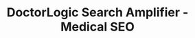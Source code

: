 ---
layout: components
title: DoctorLogic Search Amplifier - Medical SEO
description: "Expert medical SEO strategies proven to boost website traffic, new patient visits, and revenue. Know the exact ROI on your SEO efforts and track your results."
meta_image: "/img/meta/search-amplifier.jpg"
nofollow: false
gsap: true
custom_js: search-amplifier
page_class:
- class: search-amplifier
product: "search amplifier"
permalink: "/search-amplifier"
product_nav:
- product_prev: "social-reputation"
  product_next: "lead-generator"
next_page: "lead-generator"
page_sections:
- component: hero-1
  component_css: hero
  class: search-amplifier-hero
  tagline: 
  - headline: "Search Amplifier"
    icon:
    - img: "/img/product-icons/search-amplifier.svg"
      alt: "DoctorLogic Search Amplifier"
  headline: "Amplify Your Practice with Proven SEO"
  text: "Practices aspire to dominate their local market and be at the top of Google. With our proven experience executing medical SEO strategies, your website will receive a boost in website traffic, which will result in new patient visits and an increase in revenue."
  btn:
  img: "/img/products/search-amplifier/hero-img.svg"
  alt: "DoctorLogic Search Amplifier"
- component: image-group
  component_css: image-group
  class: search-amplifier__image-group--1
  headline: "Target Over 50,000 Keywords"
  text: "Ranking on the first page of search engines significantly increases being found. Your website will be optimized to help search engines identify your site as relevant to specific keywords. While our competitors struggle to target 100 keywords, our platform uses Keyword Science, Machine Learning, Artificial Intelligence (AI) and Big Data Analytics to target over 50,000 keywords."
  btn:
  items:
  - class: image-group__image--1
    img: true
    src: /img/products/search-amplifier/keyword-page.jpg
    alt-text: "Keywords"
  - class: image-group__image--2
    img: true
    src: /img/products/search-amplifier/keyword-patterns-1.svg
    alt-text: "Keyword Patterns"
  - class: image-group__image--3
    img: true
    src: /img/products/search-amplifier/keyword-patterns-2.svg
    alt-text: "Keyword Focus"
  - class: image-group__image--4
    img: true
    src: /img/products/search-amplifier/keyword-patterns-3.svg
    alt-text: "Keyword Building"
- component: callout-headline
  component_css: callout-headline
  class: callout-headline__search
  headline: "<span>93%</span> of online experiences begin with a search engine."
  source: Google
- component: feature-1
  component_css: feature
  class: search-amplifier__feature--1
  headline: "Improve Online Visibility"
  text: "Customers are searching online for medical providers near them. Local SEO requires a strategic and targeted approach. We’ll optimize and manage your practice and provider profiles across the web, including local directories such as Google My Business, Google Maps, Facebook, Yelp, and other online local directories."
  btn:
  img: "/img/products/search-amplifier/online-visibility.jpg"
  alt: "Improve Online Visibility"
  img_alignment: "Left"
- component: feature-1
  component_css: feature
  class: search-amplifier__feature--2
  headline: "Track SEO Performance<sup>Beta</sup>"
  text: "Transparency is key to any successful partnership. With DoctorLogic, you know the exact ROI on your digital marketing efforts. Our SEO Performance Dashboard gives you real-time insights into keywords, Google search result rankings, search volume and the value of your keyword rankings."
  btn:
  img: "/img/products/search-amplifier/seo-performance.jpg"
  alt: "Track SEO Performance"
  img_alignment: "Right"
- component: callout
  component_css: callout
  class: bob
  background: false
  headline: "Increase Your Search Performance"
  text: "Search Amplifier champions your entire brand through best-in-class medical SEO strategies. From local and long-tail keyword targeting, local listing management, and structured data, DoctorLogic uses over 15 years experience to deliver visitors that convert into patients."
  btn:
  - btn-label: "Get A Demo"
    btn-link: "/get-a-demo"
---